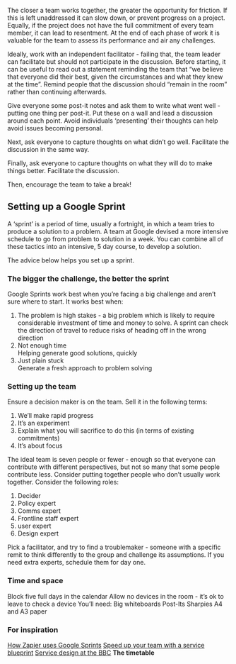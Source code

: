 The closer a team works together, the greater the opportunity for friction. If this is left unaddressed it can slow down, or prevent progress on a project. Equally, if the project does not have the full commitment of every team member, it can lead to resentment. At the end of each phase of work it is valuable for the team to assess its performance and air any challenges.

Ideally, work with an independent facilitator - failing that, the team leader can facilitate but should not participate in the discussion. Before starting, it can be useful to read out a statement reminding the team that “we believe that everyone did their best, given the circumstances and what they knew at the time”. Remind people that the discussion should “remain in the room” rather than continuing afterwards.

Give everyone some post-it notes and ask them to write what went well - putting one thing per post-it. Put these on a wall and lead a discussion around each point. Avoid individuals ‘presenting’ their thoughts can help avoid issues becoming personal.

Next, ask everyone to capture thoughts on what didn’t go well. Facilitate the discussion in the same way.

Finally, ask everyone to capture thoughts on what they will do to make things better. Facilitate the discussion.

Then, encourage the team to take a break!

<h2>Setting up a Google Sprint</h2>

A ‘sprint’ is a period of time, usually a fortnight, in which a team tries to produce a solution to a problem. A team at Google devised a more intensive schedule to go from problem to solution in a week. You can combine all of these tactics into an intensive, 5 day course, to develop a solution.

The advice below helps you set up a sprint.

<h3>The bigger the challenge, the better the sprint</h3>

Google Sprints work best when you’re facing a big challenge and aren’t sure where to start. It works best when:

<ol><li> The problem is high stakes - a big problem which is likely to require considerable investment of time and money to solve. A sprint can check the direction of travel to reduce risks of heading off in the wrong direction</li>

<li>Not enough time<br/>
Helping generate good solutions, quickly</li>
<li>Just plain stuck<br />Generate a fresh approach to problem solving</li></ol>

<h3>Setting up the team</h3>
Ensure a decision maker is on the team. Sell it in the following terms:
<ol><li>We’ll make rapid progress</li>
<li>It’s an experiment</li>
<li>Explain what you will sacrifice to do this (in terms of existing commitments)</li>
<li>It’s about focus</li></ol>

The ideal team is seven people or fewer - enough so that everyone can contribute with different perspectives, but not so many that some people contribute less. Consider putting together people who don’t usually work together. Consider the following roles:
<ol><li>Decider</li>
<li>Policy expert</li>
<li>Comms expert</li>
<li>Frontline staff expert</li>
<li>user expert</li>
<li>Design expert</li></ol>

Pick a facilitator, and try to find a troublemaker - someone with a specific remit to think differently to the group and challenge its assumptions. If you need extra experts, schedule them for day one.

<h3>Time and space</h3>

Block five full days in the calendar
Allow no devices in the room - it’s ok to leave to check a device
You’ll need:
Big whiteboards
Post-Its
Sharpies
A4 and A3 paper

<h3>For inspiration</h3>
<a href="https://zapier.com/blog/google-ventures-design-sprint/">How Zapier uses Google Sprints</a>
<a href="https://blog.practicalservicedesign.com/speed-up-your-team-with-a-service-blueprint-399a011121a">Speed up your team with a service blueprint</a>
<a href="http://www.bbc.co.uk/blogs/internet/entries/4c06d6ef-3d11-4897-9588-7a55deaa1f32">Service design at the BBC</a>
<strong>The timetable </strong>
